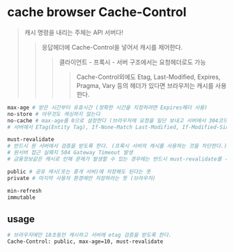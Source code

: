 # cache browser Cache-Control

> 캐시 명령을 내리는 주체는 API 서버다!
>
> > 응답헤더에 Cache-Control을 넣어서 캐시를 제어한다.
> >
> > > 클라이언트 - 프록시 - 서버 구조에서는 요청헤더로도 가능
> > >
> > > > Cache-Control외에도 Etag, Last-Modified, Expires, Pragma, Vary 등의 헤더가 있다면 브라우저는 캐시를 사용한다.

```sh
max-age # 받은 시간부터 유효시간 (정확한 시간을 지정하려면 Expires헤더 사용)
no-store # 아무것도 캐싱하지 않는다
no-cache # max-age를 0으로 설정한다 (브라우저에 요청을 일단 보내고 서버에서 304코드를 보내면 캐시를 사용한다)
# 서버에서 ETag(Entity Tag), If-None-Match Last-Modified, If-Modified-Since 등으로 변경됐는지를 확인후 변경이 안됐다면 304 Not Modified 를 보내는 로직을 작성

must-revalidate
# 반드시 원 서버에서 검증을 받도록 한다. (프록시 서버의 캐시를 사용하는 것을 차단한다.)
# 원서버 접근 실패지 504 Gateway Timeout 발생
# 금융정보같은 캐시로 인해 문제가 발생할 수 있는 경우에는 반드시 must-revalidate를 사용한다.

public # 공유 캐시(또는 중개 서버)에 저장해도 된다는 뜻
private # 마지막 사용자 환경에만 저장하라는 뜻 (브라우저)

min-refresh
immutable
```

## usage

```sh
# 브라우저에만 10초동안 캐시하고 서버에 etag 검증을 받도록 한다.
Cache-Control: public, max-age=10, must-revalidate
```
